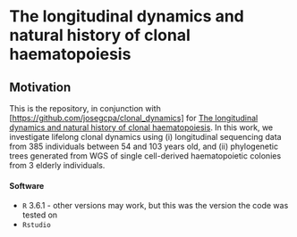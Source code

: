 # The longitudinal dynamics and natural history of clonal haematopoiesis

## Motivation

This is the repository, in conjunction with [https://github.com/josegcpa/clonal_dynamics] for [The longitudinal dynamics and natural history of clonal haematopoiesis](). 
In this work, we investigate lifelong clonal dynamics using (i) longitudinal sequencing data from 385 individuals between 54 and 103 years old, and (ii) phylogenetic trees generated from WGS of single cell-derived haematopoietic colonies from 3 elderly individuals.

#### Software

* `R` 3.6.1 - other versions may work, but this was the version the code was tested on
* `Rstudio` 
